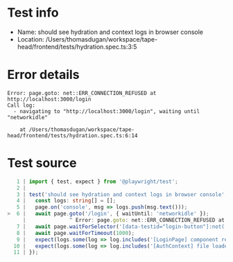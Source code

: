 # Test info

- Name: should see hydration and context logs in browser console
- Location: /Users/thomasdugan/workspace/tape-head/frontend/tests/hydration.spec.ts:3:5

# Error details

```
Error: page.goto: net::ERR_CONNECTION_REFUSED at http://localhost:3000/login
Call log:
  - navigating to "http://localhost:3000/login", waiting until "networkidle"

    at /Users/thomasdugan/workspace/tape-head/frontend/tests/hydration.spec.ts:6:14
```

# Test source

```ts
   1 | import { test, expect } from '@playwright/test';
   2 |
   3 | test('should see hydration and context logs in browser console', async ({ page }) => {
   4 |   const logs: string[] = [];
   5 |   page.on('console', msg => logs.push(msg.text()));
>  6 |   await page.goto('/login', { waitUntil: 'networkidle' });
     |              ^ Error: page.goto: net::ERR_CONNECTION_REFUSED at http://localhost:3000/login
   7 |   await page.waitForSelector('[data-testid="login-button"]:not([disabled])');
   8 |   await page.waitForTimeout(1000);
   9 |   expect(logs.some(log => log.includes('[LoginPage] component rendered'))).toBeTruthy();
  10 |   expect(logs.some(log => log.includes('[AuthContext] file loaded'))).toBeTruthy();
  11 | }); 
```